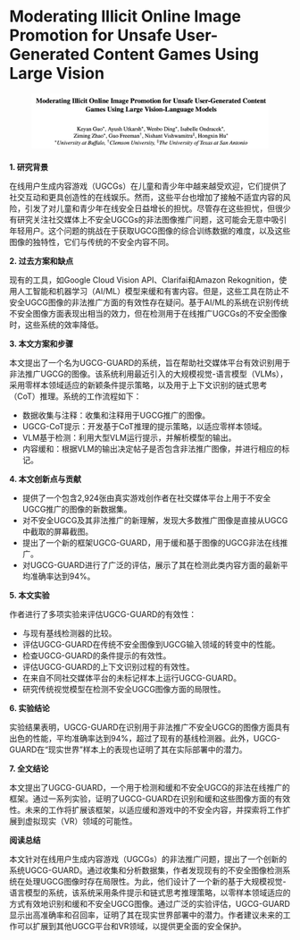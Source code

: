 # Moderating Illicit Online Image Promotion for Unsafe User-Generated Content Games Using Large Vision

<figure><img src="../.gitbook/assets/image (3) (1) (1).png" alt=""><figcaption></figcaption></figure>

####

**1. 研究背景**

在线用户生成内容游戏（UGCGs）在儿童和青少年中越来越受欢迎，它们提供了社交互动和更具创造性的在线娱乐。然而，这些平台也增加了接触不适宜内容的风险，引发了对儿童和青少年在线安全日益增长的担忧。尽管存在这些担忧，但很少有研究关注社交媒体上不安全UGCGs的非法图像推广问题，这可能会无意中吸引年轻用户。这个问题的挑战在于获取UGCG图像的综合训练数据的难度，以及这些图像的独特性，它们与传统的不安全内容不同。

**2. 过去方案和缺点**

现有的工具，如Google Cloud Vision API、Clarifai和Amazon Rekognition，使用人工智能和机器学习（AI/ML）模型来缓和有害内容。但是，这些工具在防止不安全UGCG图像的非法推广方面的有效性存在疑问。基于AI/ML的系统在识别传统不安全图像方面表现出相当的效力，但在检测用于在线推广UGCGs的不安全图像时，这些系统的效率降低。

**3. 本文方案和步骤**

本文提出了一个名为UGCG-GUARD的系统，旨在帮助社交媒体平台有效识别用于非法推广UGCG的图像。该系统利用最近引入的大规模视觉-语言模型（VLMs），采用零样本领域适应的新颖条件提示策略，以及用于上下文识别的链式思考（CoT）推理。系统的工作流程如下：

* 数据收集与注释：收集和注释用于UGCG推广的图像。
* UGCG-CoT提示：开发基于CoT推理的提示策略，以适应零样本领域。
* VLM基于检测：利用大型VLM运行提示，并解析模型的输出。
* 内容缓和：根据VLM的输出决定帖子是否包含非法推广图像，并进行相应的标记。

**4. 本文创新点与贡献**

* 提供了一个包含2,924张由真实游戏创作者在社交媒体平台上用于不安全UGCG推广的图像的新数据集。
* 对不安全UGCG及其非法推广的新理解，发现大多数推广图像是直接从UGCG中截取的屏幕截图。
* 提出了一个新的框架UGCG-GUARD，用于缓和基于图像的UGCG非法在线推广。
* 对UGCG-GUARD进行了广泛的评估，展示了其在检测此类内容方面的最新平均准确率达到94%。

**5. 本文实验**

作者进行了多项实验来评估UGCG-GUARD的有效性：

* 与现有基线检测器的比较。
* 评估UGCG-GUARD在传统不安全图像到UGCG输入领域的转变中的性能。
* 检查UGCG-GUARD的条件提示的有效性。
* 评估UGCG-GUARD的上下文识别过程的有效性。
* 在来自不同社交媒体平台的未标记样本上运行UGCG-GUARD。
* 研究传统视觉模型在检测不安全UGCG图像方面的局限性。

**6. 实验结论**

实验结果表明，UGCG-GUARD在识别用于非法推广不安全UGCG的图像方面具有出色的性能，平均准确率达到94%，超过了现有的基线检测器。此外，UGCG-GUARD在“现实世界”样本上的表现也证明了其在实际部署中的潜力。

**7. 全文结论**

本文提出了UGCG-GUARD，一个用于检测和缓和不安全UGCG的非法在线推广的框架。通过一系列实验，证明了UGCG-GUARD在识别和缓和这些图像方面的有效性。未来的工作将扩展该框架，以适应缓和游戏中的不安全内容，并探索将工作扩展到虚拟现实（VR）领域的可能性。

**阅读总结**

本文针对在线用户生成内容游戏（UGCGs）的非法推广问题，提出了一个创新的系统UGCG-GUARD。通过收集和分析数据集，作者发现现有的不安全图像检测系统在处理UGCG图像时存在局限性。为此，他们设计了一个新的基于大规模视觉-语言模型的系统，该系统采用条件提示和链式思考推理策略，以零样本领域适应的方式有效地识别和缓和不安全UGCG图像。通过广泛的实验评估，UGCG-GUARD显示出高准确率和召回率，证明了其在现实世界部署中的潜力。作者建议未来的工作可以扩展到其他UGCG平台和VR领域，以提供更全面的安全保护。
